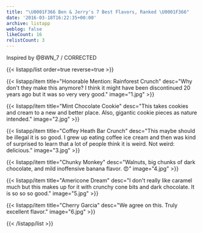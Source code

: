 ```yaml
---
title: "\U0001F366 Ben & Jerry's 7 Best Flavors, Ranked \U0001F366"
date: '2016-03-18T16:22:35+00:00'
archive: listapp
weblog: false
likeCount: 16
relistCount: 3
---
```


Inspired by @BWN_7 / CORRECTED

<!--more-->

{{< listapp/list order=true reverse=true >}}

   {{< listapp/item title="Honorable Mention: Rainforest Crunch"
      desc="Why don't they make this anymore? I think it might have been discontinued 20 years ago but it was so very very good."
      image="1.jpg" >}}

   {{< listapp/item title="Mint Chocolate Cookie"
      desc="This takes cookies and cream to a new and better place. Also, gigantic cookie pieces as nature intended."
      image="2.jpg" >}}

   {{< listapp/item title="Coffey Heath Bar Crunch"
      desc="This maybe should be illegal it is so good. I grew up eating coffee ice cream and then was kind of surprised to learn that a lot of people think it is weird. Not weird: delicious."
      image="3.jpg" >}}

   {{< listapp/item title="Chunky Monkey"
      desc="Walnuts, big chunks of dark chocolate, and mild inoffensive banana flavor. 😍"
      image="4.jpg" >}}

   {{< listapp/item title="Americone Dream"
      desc="I don't really like caramel much but this makes up for it with crunchy cone bits and dark chocolate. It is so so so good."
      image="5.jpg" >}}

   {{< listapp/item title="Cherry Garcia"
      desc="We agree on this. Truly excellent flavor."
      image="6.jpg" >}}

{{< /listapp/list >}}
